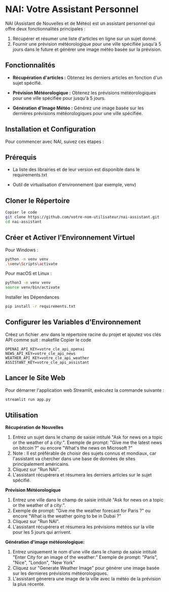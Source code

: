 # NAI: Votre Assistant Personnel
NAI (Assistant de Nouvelles et de Météo) est un assistant personnel qui offre deux fonctionnalités principales :

1. Récupérer et résumer une liste d'articles en ligne sur un sujet donné.
2. Fournir une prévision météorologique pour une ville spécifiée jusqu'à 5 jours dans le future et générer une image météo basée sur la prévision.
## Fonctionnalités
- **Récupération d'articles :** Obtenez les derniers articles en fonction d'un sujet spécifié.
* **Prévision Météorologique :** Obtenez les prévisions météorologiques pour une ville spécifiée pour jusqu'à 5 jours.
+ **Génération d'Image Météo :** Générez une image basée sur les dernières prévisions météorologiques pour une ville spécifiée.
  
## Installation et Configuration
Pour commencer avec NAI, suivez ces étapes :

## Prérequis
+ La liste des librairies et de leur version est disponible dans le requirements.txt
- Outil de virtualisation d'environnement (par exemple, venv)
## Cloner le Répertoire
```bash
Copier le code
git clone https://github.com/votre-nom-utilisateur/nai-assistant.git
cd nai-assistant
```
## Créer et Activer l'Environnement Virtuel
Pour Windows :
```bash
python -m venv venv
.\venv\Scripts\activate
```
Pour macOS et Linux :
```bash
python3 -m venv venv
source venv/bin/activate
```
Installer les Dépendances
```bash
pip install -r requirements.txt
```

## Configurer les Variables d'Environnement
Créez un fichier .env dans le répertoire racine du projet et ajoutez vos clés API comme suit :
makefile
Copier le code
```
OPENAI_API_KEY=votre_cle_api_openai
NEWS_API_KEY=votre_cle_api_news
WEATHER_API_KEY=votre_cle_api_weather
ASSISTANT_KEY=votre_cle_api_assistant
```

## Lancer le Site Web
Pour démarrer l'application web Streamlit, exécutez la commande suivante :
```bash
streamlit run app.py
```

## Utilisation
**Récupération de Nouvelles**
1. Entrez un sujet dans le champ de saisie intitulé "Ask for news on a topic or the weather of a city:".
Exemple de prompt: "Give me the latest news on bitcoin ?" ou encore "What's the news on Microsoft ?" 
2. Note : Il est préférable de choisir des sujets connus et mondiaux, car l'assistant va chercher dans une base de données de sites principalement américains.
3. Cliquez sur "Run NAI".
4. L'assistant récupérera et résumera les derniers articles sur le sujet spécifié.
   
**Prévision Météorologique**
1. Entrez une ville dans le champ de saisie intitulé "Ask for news on a topic or the weather of a city:".
2. Exemple de prompt: "Give me the weather forecast for Paris ?" ou encore "What is the weather going to be in Dubai ?"
3. Cliquez sur "Run NAI".
4. L'assistant récupérera et résumera les prévisions météos sur la ville pour les 5 jours qui arrivent.
   
**Génération d'image météorologique:**
1. Entrez uniquement le nom d'une ville dans le champ de saisie intitulé "Enter City for an image of the weather:"
Exemple de prompt: "Paris", "Nice", "London", "New York"
2. Cliquez sur "Generate Weather Image" pour générer une image basée sur les dernieres prévisions météorologiques.
3. L'assistant génerera une image de la ville avec la météo de la prévision la plus récente.
